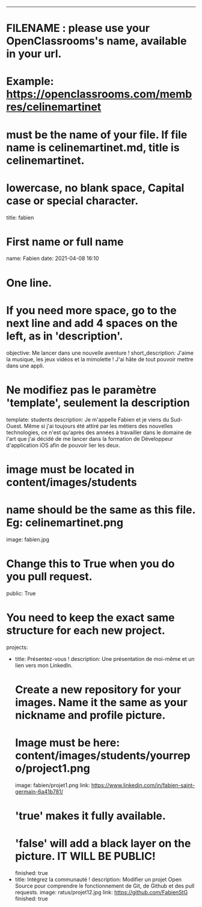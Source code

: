 ---

# FILENAME : please use your OpenClassrooms's name, available in your url.
# Example: https://openclassrooms.com/membres/celinemartinet
# must be the name of your file. If file name is celinemartinet.md, title is celinemartinet.
# lowercase, no blank space, Capital case or special character.
title: fabien

# First name or full name
name: Fabien
date: 2021-04-08 16:10

# One line.
# If you need more space, go to the next line and add 4 spaces on the left, as in 'description'.
objective: Me lancer dans une nouvelle aventure !
short_description: J'aime la musique, les jeux vidéos et la mimolette ! J'ai hâte de tout pouvoir mettre dans une appli. 

# Ne modifiez pas le paramètre 'template', seulement la description
template: students
description:
    Je m'appelle Fabien et je viens du Sud-Ouest. 
    Même si j'ai toujours été attiré par les métiers des nouvelles technologies, ce n'est qu'après des années à travailler dans le domaine de l'art que j'ai décidé de me lancer dans la formation de Développeur d'application iOS afin de pouvoir lier les deux. 
# image must be located in content/images/students
# name should be the same as this file. Eg: celinemartinet.png
image: fabien.jpg

# Change this to True when you do you pull request.
public: True

# You need to keep the exact same structure for each new project.
projects:
  - title: Présentez-vous !
    description: Une présentation de moi-même et un lien vers mon LinkedIn.
    # Create a new repository for your images. Name it the same as your nickname and profile picture.
    # Image must be here: content/images/students/yourrepo/project1.png
    image: fabien/projet1.png
    link: https://www.linkedin.com/in/fabien-saint-germain-6a41b781/
    # 'true' makes it fully available.
    # 'false' will add a black layer on the picture. IT WILL BE PUBLIC!
    finished: true
  - title: Intégrez la communauté !
    description: Modifier un projet Open Source pour comprendre le fonctionnement de Git, de Github et des pull requests. 
    image: ratus/projet12.jpg
    link: https://github.com/FabienStG
    finished: true
  
